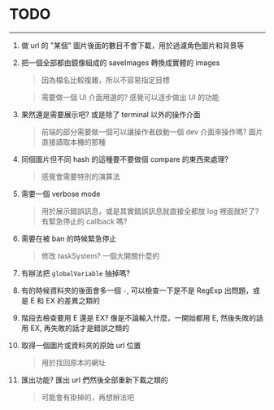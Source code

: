 # TODO

---

1.  做 url 的 "某個" 圖片後面的數目不會下載，用於過濾角色圖片和背景等

2.  把一個全部都由鏡像組成的 saveImages 轉換成實體的 images

    > 因為檔名比較複雜，所以不容易指定目標

    > 需要做一個 UI 介面用選的? 感覺可以逐步做出 UI 的功能

3.  果然還是需要展示吧? 或是除了 terminal 以外的操作介面

    > 前端的部分需要做一個可以讓操作者啟動一個 dev 介面來操作嗎? 圖片直接讀取本機的那種

4.  同個圖片但不同 hash 的這種要不要做個 compare 的東西來處理?

    > 感覺會需要特別的演算法

5.  需要一個 verbose mode

    > 用於展示錯誤訊息，或是其實錯誤訊息就直接全都放 log 裡面就好了?  
    > 有緊急停止的 callback 嗎?

6.  需要在被 ban 的時候緊急停止

    > 修改 taskSystem? 一個大開關什麼的

7.  有辦法把 `globalVariable` 抽掉嗎?

8.  有的時候資料夾的後面會多一個 `-`, 可以檢查一下是不是 RegExp 出問題，或是 E 和 EX 的差異之類的

9.  階段去檢查要用 E 還是 EX? 像是不論輸入什麼，一開始都用 E, 然後失敗的話用 EX, 再失敗的話才是錯誤之類的

10. 取得一個圖片或資料夾的原始 url 位置

    > 用於找回原本的網址

11. 匯出功能? 匯出 url 們然後全部重新下載之類的

    > 可能會有掛掉的，再想辦法吧
